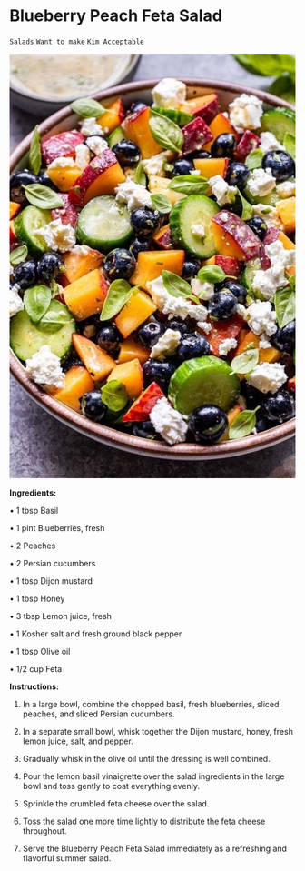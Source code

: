 # Blueberry Peach Feta Salad

`Salads` `Want to make` `Kim Acceptable`

![Image_20240430_101405.jpeg](image/Image_20240430_101405.jpeg)

**Ingredients:**

• 1 tbsp Basil

• 1 pint Blueberries, fresh

• 2 Peaches

• 2 Persian cucumbers

• 1 tbsp Dijon mustard

• 1 tbsp Honey

• 3 tbsp Lemon juice, fresh

• 1 Kosher salt and fresh ground black pepper

• 1 tbsp Olive oil

• 1/2 cup Feta

**Instructions:**

1. In a large bowl, combine the chopped basil, fresh blueberries, sliced peaches, and sliced Persian cucumbers.

2. In a separate small bowl, whisk together the Dijon mustard, honey, fresh lemon juice, salt, and pepper.

3. Gradually whisk in the olive oil until the dressing is well combined.

4. Pour the lemon basil vinaigrette over the salad ingredients in the large bowl and toss gently to coat everything evenly.

5. Sprinkle the crumbled feta cheese over the salad.

6. Toss the salad one more time lightly to distribute the feta cheese throughout.

7. Serve the Blueberry Peach Feta Salad immediately as a refreshing and flavorful summer salad. 
